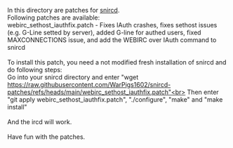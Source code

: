 In this directory are patches for [snircd](https://github.com/quakenet/snircd).<br>
Following patches are available:<br>
webirc_sethost_iauthfix.patch - Fixes IAuth crashes, fixes sethost issues (e.g. G-Line setted by server), added G-line for authed users, fixed MAXCONNECTIONS issue, and add the WEBIRC over IAuth command to snircd<br>
<br>
To install this patch, you need a not modified fresh installation of snircd and do following steps:<br>
Go into your snircd directory and enter "wget https://raw.githubusercontent.com/WarPigs1602/snircd-patches/refs/heads/main/webirc_sethost_iauthfix.patch"<br>
Then enter "git apply webirc_sethost_iauthfix.patch", "./configure", "make" and "make install"<br>
<br>
And the ircd will work.<br>
<br>
Have fun with the patches.<br>

